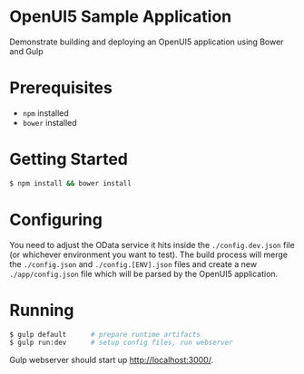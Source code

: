 OpenUI5 Sample Application
==========================

Demonstrate building and deploying an OpenUI5 application using Bower and Gulp

# Prerequisites

* `npm` installed
* `bower` installed

# Getting Started

```bash
$ npm install && bower install
```

# Configuring

You need to adjust the OData service it hits inside the `./config.dev.json` file (or whichever environment you want to test). The build process will merge the `./config.json` and `./config.[ENV].json` files and create a new `./app/config.json` file which will be parsed by the OpenUI5 application.

# Running

```bash
$ gulp default      # prepare runtime artifacts
$ gulp run:dev      # setup config files, run webserver
```

Gulp webserver should start up [http://localhost:3000/](http://localhost:3000). 
